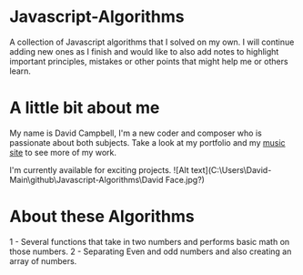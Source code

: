 # Javascript-Algorithms
A collection of Javascript algorithms that I solved on my own. I will continue adding new ones as I finish and would like to also add notes to highlight important principles, mistakes or other points that might help me or others learn.

# A little bit about me
  My name is David Campbell,  I'm a new coder and composer who is passionate about both subjects. Take a look at my portfolio and my [music site](www.davidhalcampbell.com) to see more of my work.

 I'm currently available for exciting projects. ![Alt text](C:\Users\David-Main\github\Javascript-Algorithms\David Face.jpg?)

 #  About these Algorithms
 1 - Several functions that take in two numbers and performs basic math on those numbers.
 2 - Separating Even and odd numbers and also creating an array of numbers.
